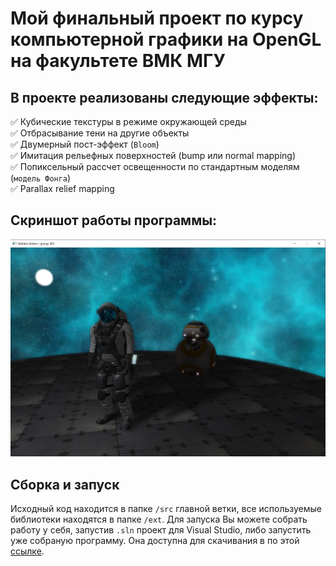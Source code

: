 # Мой финальный проект по курсу компьютерной графики на OpenGL на факультете ВМК МГУ
## В проекте реализованы следующие эффекты:  
:white_check_mark: Кубические текстуры в режиме окружающей среды  
:white_check_mark: Отбрасывание тени на другие объекты  
:white_check_mark: Двумерный пост-эффект (`Bloom`)  
:white_check_mark: Имитация рельефных поверхностей (bump или normal mapping)  
:white_check_mark: Попиксельный рассчет освещенности по стандартным моделям (`модель Фонга`)  
:white_check_mark: Parallax relief mapping  
## Скриншот работы программы:  
![Demo](https://github.com/ArtemVeshkin/CMC_OpenGL_Project/blob/main/ext/Resources/Demo.png "Demo")
## Сборка и запуск
Исходный код находится в папке `/src` главной ветки, все используемые библиотеки находятся в папке `/ext`. Для запуска Вы можете собрать работу у себя, запустив `.sln`
проект для Visual Studio, либо запустить уже собраную программу. Она доступна для скачивания в по этой [ссылке](https://github.com/ArtemVeshkin/CMC_OpenGL_Project/releases/tag/v1.0).
